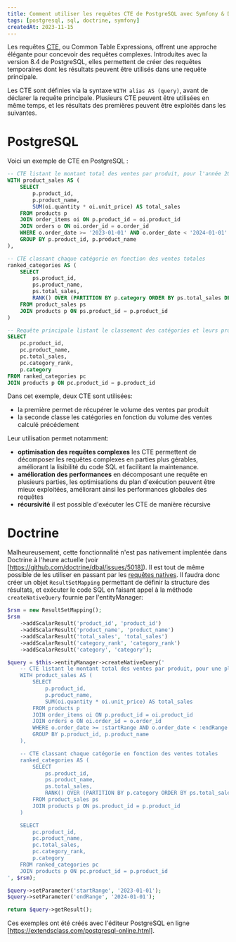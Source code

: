 ```yaml
---
title: Comment utiliser les requêtes CTE de PostgreSQL avec Symfony & Doctrine
tags: [postgresql, sql, doctrine, symfony]
createdAt: 2023-11-15
---
```


Les requêtes [CTE](https://www.postgresql.org/docs/current/queries-with.html), ou Common Table Expressions, offrent une approche élégante pour concevoir des requêtes complexes. Introduites avec la version 8.4 de PostgreSQL, elles permettent de créer des requêtes temporaires dont les résultats peuvent être utilisés dans une requête principale.

Les CTE sont définies via la syntaxe `WITH alias AS (query)`, avant de déclarer la requête principale. Plusieurs CTE peuvent être utilisées en même temps, et les résultats des premières peuvent être exploités dans les suivantes.


# PostgreSQL

Voici un exemple de CTE en PostgreSQL :

```sql
-- CTE listant le montant total des ventes par produit, pour l'année 2023
WITH product_sales AS (
    SELECT
        p.product_id,
        p.product_name,
        SUM(oi.quantity * oi.unit_price) AS total_sales
    FROM products p
    JOIN order_items oi ON p.product_id = oi.product_id
    JOIN orders o ON oi.order_id = o.order_id
    WHERE o.order_date >= '2023-01-01' AND o.order_date < '2024-01-01'
    GROUP BY p.product_id, p.product_name
),

-- CTE classant chaque catégorie en fonction des ventes totales
ranked_categories AS (
    SELECT
        ps.product_id,
        ps.product_name,
        ps.total_sales,
        RANK() OVER (PARTITION BY p.category ORDER BY ps.total_sales DESC) AS category_rank
    FROM product_sales ps
    JOIN products p ON ps.product_id = p.product_id
)

-- Requête principale listant le classement des catégories et leurs produits
SELECT
    pc.product_id,
    pc.product_name,
    pc.total_sales,
    pc.category_rank,
    p.category
FROM ranked_categories pc
JOIN products p ON pc.product_id = p.product_id
```

Dans cet exemple, deux CTE sont utilisées:
- la première permet de récupérer le volume des ventes par produit
- la seconde classe les catégories en fonction du volume des ventes calculé précédement

Leur utilisation permet notamment:
- **optimisation des requêtes complexes** les CTE permettent de décomposer les requêtes complexes en parties plus gérables, améliorant la lisibilité du code SQL et facilitant la maintenance.
- **amélioration des performances** en décomposant une requête en plusieurs parties, les optimisations du plan d'exécution peuvent être mieux exploitées, améliorant ainsi les performances globales des requêtes
- **récursivité** il est possible d'exécuter les CTE de manière récursive  

# Doctrine

Malheureusement, cette fonctionnalité n'est pas nativement implentée dans Doctrine à l'heure actuelle (voir [https://github.com/doctrine/dbal/issues/5018]). Il est tout de même possible de les utiliser en passant par les [requêtes natives](https://www.doctrine-project.org/projects/doctrine-orm/en/2.17/reference/native-sql.html). Il faudra donc créer un objet `ResultSetMapping` permettant de définir la structure des résultats, et exécuter le code SQL en faisant appel à la méthode `createNativeQuery` fournie par l'entityManager:

```php
$rsm = new ResultSetMapping();
$rsm
    ->addScalarResult('product_id', 'product_id')
    ->addScalarResult('product_name', 'product_name')
    ->addScalarResult('total_sales', 'total_sales')
    ->addScalarResult('category_rank', 'category_rank')
    ->addScalarResult('category', 'category');

$query = $this->entityManager->createNativeQuery('
    -- CTE listant le montant total des ventes par produit, pour une plage de date
	WITH product_sales AS (
	    SELECT
	        p.product_id,
	        p.product_name,
	        SUM(oi.quantity * oi.unit_price) AS total_sales
	    FROM products p
	    JOIN order_items oi ON p.product_id = oi.product_id
	    JOIN orders o ON oi.order_id = o.order_id
	    WHERE o.order_date >= :startRange AND o.order_date < :endRange
	    GROUP BY p.product_id, p.product_name
	),

	-- CTE classant chaque catégorie en fonction des ventes totales
	ranked_categories AS (
	    SELECT
	        ps.product_id,
	        ps.product_name,
	        ps.total_sales,
	        RANK() OVER (PARTITION BY p.category ORDER BY ps.total_sales DESC) AS category_rank
	    FROM product_sales ps
	    JOIN products p ON ps.product_id = p.product_id
	)

	SELECT
	    pc.product_id,
	    pc.product_name,
	    pc.total_sales,
	    pc.category_rank,
	    p.category
	FROM ranked_categories pc
	JOIN products p ON pc.product_id = p.product_id
', $rsm);

$query->setParameter('startRange', '2023-01-01');
$query->setParameter('endRange', '2024-01-01');

return $query->getResult();
```

Ces exemples ont été créés avec l'éditeur PostgreSQL en ligne  [https://extendsclass.com/postgresql-online.html].

<!--

```sql
CREATE TABLE orders (
    order_id SERIAL PRIMARY KEY,
    order_date DATE NOT NULL
);

-- Création de la table "products"
CREATE TABLE products (
    product_id SERIAL PRIMARY KEY,
    product_name VARCHAR(255) NOT NULL,
    category VARCHAR(50) NOT NULL
);

-- Création de la table "order_items"
CREATE TABLE order_items (
    order_item_id SERIAL PRIMARY KEY,
    order_id INT REFERENCES orders(order_id),
    product_id INT REFERENCES products(product_id),
    quantity INT NOT NULL,
    unit_price INTEGER NOT NULL
);

-- Insérer quelques données fictives dans la table "orders"
INSERT INTO orders (order_date) VALUES
    ('2023-01-05'),
    ('2023-02-10'),
    ('2023-03-15');

-- Insérer quelques données fictives dans la table "products"
INSERT INTO products (product_name, category) VALUES
    ('Product A', 'Category 1'),
    ('Product B', 'Category 1'),
    ('Product C', 'Category 2'),
    ('Product D', 'Category 2');

-- Insérer quelques données fictives dans la table "order_items"
INSERT INTO order_items (order_id, product_id, quantity, unit_price) VALUES
    (1, 1, 5, 1099),
    (1, 2, 3, 850),
    (2, 3, 2, 1575),
    (3, 4, 4, 1200);
````

-->
